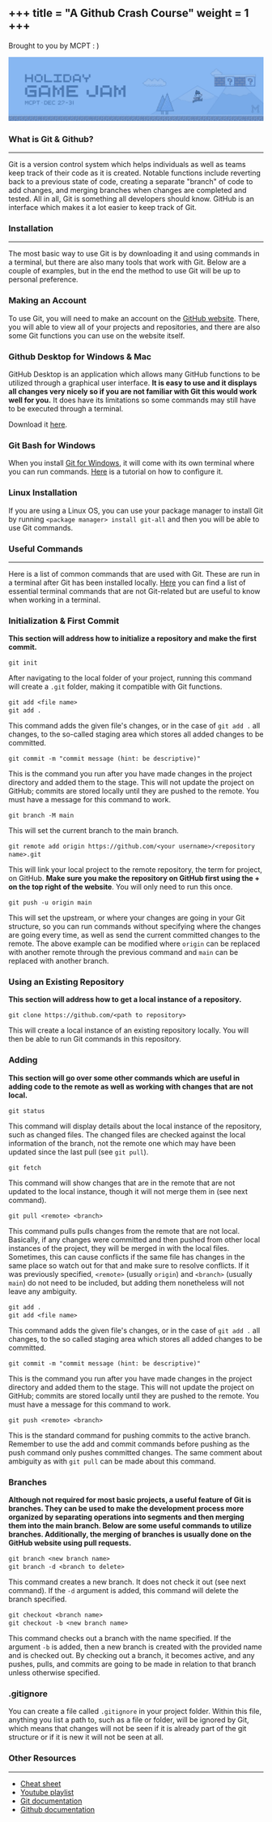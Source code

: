 +++
title = "A Github Crash Course"
weight = 1
+++
---
Brought to you by MCPT : )

![Banner](/img/game_jam_banner.png)

### What is Git & Github?
---
Git is a version control system which helps individuals as well as teams keep track of their code as it is created. Notable functions include reverting back to a previous state of code, creating a separate "branch" of code to add changes, and merging branches when changes are completed and tested. All in all, Git is something all developers should know. GitHub is an interface which makes it a lot easier to keep track of Git.

### Installation
---
The most basic way to use Git is by downloading it and using commands in a terminal, but there are also many tools that work with Git. Below are a couple of examples, but in the end the method to use Git will be up to personal preference.

### Making an Account
To use Git, you will need to make an account on the [GitHub website](https://github.com/). There, you will able to view all of your projects and repositories, and there are also some Git functions you can use on the website itself.

### Github Desktop for Windows & Mac

GitHub Desktop is an application which allows many GitHub functions to be utilized through a
graphical user interface. **It is easy to use and it displays all changes very nicely so if you are not
familiar with Git this would work well for you.** It does have its limitations so some commands
may still have to be executed through a terminal.

Download it [here](https://desktop.github.com/).

### Git Bash for Windows

When you install [Git for Windows](https://git-scm.com/download/win), it will come with its own terminal where you can run commands. [Here](https://www.stanleyulili.com/git/how-to-install-git-bash-on-windows/) is a tutorial on how to configure it.

### Linux Installation

If you are using a Linux OS, you can use your package manager to install Git by running `<package manager> install git-all` and then you will be able to use Git commands.

### Useful Commands
---

Here is a list of common commands that are used with Git. These are run in a terminal after Git has been installed locally. [Here](https://www.git-tower.com/blog/command-line-cheat-sheet/) you can find a list of essential terminal commands that are not Git-related but are useful to know when working in a terminal.

### Initialization & First Commit

**This section will address how to initialize a repository and make the first commit.**

```
git init
```
After navigating to the local folder of your project, running this command will create a `.git` folder, making it compatible with Git functions.
```
git add <file name>
git add .
```
This command adds the given file's changes, or in the case of `git add .` all changes, to the so-called staging area which stores all added changes to be committed.
```
git commit -m "commit message (hint: be descriptive)"
```
This is the command you run after you have made changes in the project directory and added them to the stage. This will not update the project on GitHub; commits are stored locally until they are pushed to the remote. You must have a message for this command to work.
```
git branch -M main
```
This will set the current branch to the main branch.
```
git remote add origin https://github.com/<your username>/<repository name>.git
```
This will link your local project to the remote repository, the term for project, on GitHub. **Make sure you make the repository on GitHub first using the + on the top right of the website**. You will only need to run this once.
```
git push -u origin main
```
This will set the upstream, or where your changes are going in your Git structure, so you can run commands without specifying where the changes are going every time, as well as send the current committed changes to the remote. The above example can be modified where `origin` can be replaced with another remote through the previous command and `main` can be replaced with another branch.

### Using an Existing Repository

**This section will address how to get a local instance of a repository.**

```
git clone https://github.com/<path to repository>
```
This will create a local instance of an existing repository locally. You will then be able to run Git commands in this repository. 

### Adding

**This section will go over some other commands which are useful in adding code to the remote as well as working with changes that are not local.**

```
git status
```
This command will display details about the local instance of the repository, such as changed files. The changed files are checked against the local information of the branch, not the remote one which may have been updated since the last pull (see `git pull`).
```
git fetch
```
This command will show changes that are in the remote that are not updated to the local instance, though it will not merge them in (see next command).
```
git pull <remote> <branch>
```
This command pulls pulls changes from the remote that are not local. Basically, if any changes were committed and then pushed from other local instances of the project, they will be merged in with the local files. Sometimes, this can cause conflicts if the same file has changes in the same place so watch out for that and make sure to resolve conflicts. If it was previously specified, `<remote>` (usually `origin`) and `<branch>` (usually `main`) do not need to be included, but adding them nonetheless will not leave any ambiguity.
```
git add .
git add <file name>
```
This command adds the given file's changes, or in the case of `git add .` all changes, to the so called staging area which stores all added changes to be committed.
```
git commit -m "commit message (hint: be descriptive)"
```
This is the command you run after you have made changes in the project directory and added them to the stage. This will not update the project on GitHub; commits are stored locally until they are pushed to the remote. You must have a message for this command to work.
```
git push <remote> <branch>
```
This is the standard command for pushing commits to the active branch. Remember to use the add and commit commands before pushing as the push command only pushes committed changes. The same comment about ambiguity as with `git pull` can be made about this command. 

### Branches

**Although not required for most basic projects, a useful feature of Git is branches. They can be used to make the development process more organized by separating operations into segments and then merging them into the main branch. Below are some useful commands to utilize branches. Additionally, the merging of branches is usually done on the GitHub website using pull requests.**
```
git branch <new branch name>
git branch -d <branch to delete>
```
This command creates a new branch. It does not check it out (see next command). If the `-d` argument is added, this command will delete the branch specified.
```
git checkout <branch name>
git checkout -b <new branch name>
```
This command checks out a branch with the name specified. If the argument `-b` is added, then a new branch is created with the provided name and is checked out. By checking out a branch, it becomes active, and any pushes, pulls, and commits are going to be made in relation to that branch unless otherwise specified. 

### .gitignore
You can create a file called `.gitignore` in your project folder. Within this file, anything you list a path to, such as a file or folder, will be ignored by Git, which means that changes will not be seen if it is already part of the git structure or if it is new it will not be seen at all. 

### Other Resources
---
* [Cheat sheet](https://training.github.com/downloads/github-git-cheat-sheet/)
* [Youtube playlist](https://www.youtube.com/watch?v=xAAmje1H9YM&list=PLeo1K3hjS3usJuxZZUBdjAcilgfQHkRzW)
* [Git documentation](https://git-scm.com/docs)
* [Github documentation](https://docs.github.com/en/github)